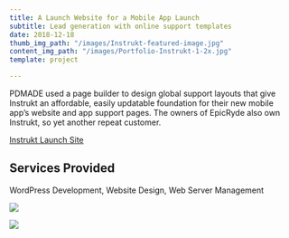 ```yaml
---
title: A Launch Website for a Mobile App Launch
subtitle: Lead generation with online support templates
date: 2018-12-18
thumb_img_path: "/images/Instrukt-featured-image.jpg"
content_img_path: "/images/Portfolio-Instrukt-1-2x.jpg"
template: project

---
```

PDMADE used a page builder to design global support layouts that give Instrukt an affordable, easily updatable foundation for their new mobile app’s website and app support pages. The owners of EpicRyde also own Instrukt, so yet another repeat customer.

[Instrukt Launch Site](http://instrukt.pdmade.com "View the Original Launch Site")

## Services Provided

WordPress Development, Website Design, Web Server Management

![](/images/Portfolio-Instrukt-3-2x.jpg)

![](/images/Portfolio-Instrukt-2-2x.jpg)